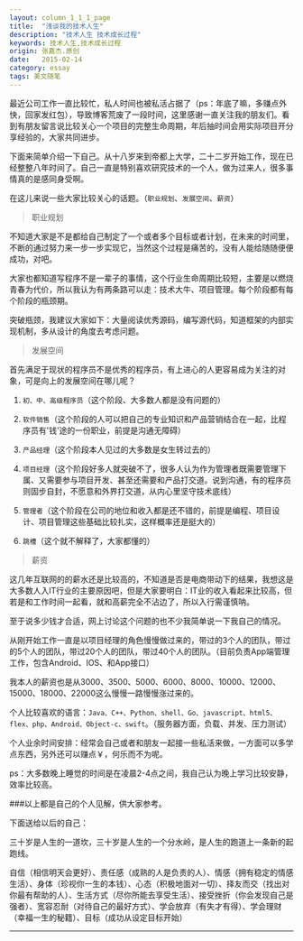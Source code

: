 ```yaml
---
layout: column_1_1_1_page
title:  "浅谈我的技术人生"
description: "技术人生 技术成长过程"
keywords: 技术人生,技术成长过程
origin: 张嘉杰.原创
date:   2015-02-14
category: essay
tags: 美文随笔
---
```

最近公司工作一直比较忙，私人时间也被私活占据了（ps：年底了嘛，多赚点外快，回家发红包），导致博客荒废了一段时间，这里感谢一直关注我的朋友们。看到有朋友留言说比较关心一个项目的完整生命周期，年后抽时间会用实际项目开分享经验的，大家共同进步。
<!--more-->
下面来简单介绍一下自己。从十八岁来到帝都上大学，二十二岁开始工作，现在已经整整八年时间了。自己一直是特别喜欢研究技术的一个人，做为过来人，很多事情真的是感同身受啊。

在这儿来说一些大家比较关心的话题。（`职业规划`、`发展空间`、`薪资`）

> 职业规划

不知道大家是不是都给自己制定了一个或者多个目标或者计划，在未来的时间里，不断的通过努力来一步一步实现它，当然这个过程是痛苦的，没有人能给随随便便成功，对吧。

大家也都知道写程序不是一辈子的事情，这个行业生命周期比较短，主要是以燃烧青春为代价，所以我认为有两条路可以走：技术大牛、项目管理。每个阶段都有每个阶段的瓶颈期。

突破瓶颈，我建议大家如下：大量阅读优秀源码，编写源代码，知道框架的内部实现机制，多从设计的角度去考虑问题。

> 发展空间

首先满足于现状的程序员不是优秀的程序员，有上进心的人更容易成为关注的对象，可是向上的发展空间在哪儿呢？

1. `初、中、高级程序员`（这个阶段、大多数人都是没有问题的）

2. `软件销售`（这个阶段的人可以把自己的专业知识和产品营销结合在一起，比程序员有'钱'途的一份职业，前提是沟通无障碍）

3. `产品经理`（这个阶段本人见过的大多数是女生转过去的）

4. `项目经理`（这个阶段好多人就突破不了，很多人认为作为管理者既需要管理下属、又需要参与项目开发、甚至还需要和产品打交道。说到沟通，有的程序员则固步自封，不愿意和外界打交道，从内心里坚守技术底线）

5. `管理者`（这个阶段在公司的地位和收入都是还不错的，前提是编程、项目设计、项目管理这些基础比较扎实，这样概率还是挺大的）

6. `跳槽`（这个就不解释了，大家都懂的）

> 薪资

这几年互联网的的薪水还是比较高的，不知道是否是电商带动下的结果，我想这是大多数人入IT行业的主要原因吧，但是大家要明白：IT业的收入看起来比较高，但若是和工作时间一起看，就和高薪完全不沾边了，所以入行需谨慎呐。

至于说多少钱才合适，网上讨论这个问题的也不少我简单说一下我自己的情况。

从刚开始工作一直是以项目经理的角色慢慢做过来的，带过的3个人的团队，带过的5个人的团队，带过20个人的团队，带过40个人的团队。（目前负责App端管理工作，包含Android、IOS、和App接口）

我本人的薪资也是从3000、3500、5000、6000、8000、10000、12000、15000、18000、22000这么慢慢一路慢慢涨过来的。

个人比较喜欢的语言：`Java、C++、Python、shell、Go、javascript、html5、flex、php、Android、Object-c、swift`。（服务器方面，负载、并发、压力测试）

个人业余时间安排：经常会自己或者和朋友一起接一些私活来做，一方面可以多学点东西，另外还可以赚点￥，何乐而不为呢。

ps：大多数晚上睡觉的时间是在凌晨2-4点之间，我自己认为晚上学习比较安静，效率比较高。

###以上都是自己的个人见解，供大家参考。

下面送给以后的自己：

三十岁是人生的一道坎，三十岁是人生的一个分水岭，是人生的跑道上一条新的起跑线。

自信（相信明天会更好）、责任感（成熟的人是负责的人）、情感（拥有稳定的情感生活）、身体（珍视你一生的本钱）、心态（积极地面对一切）、择友而交（找出对你最有帮助的人）、生活方式（尽你所能去享受生活）、接受挫折（你会发现自己是强者）、宽容忍耐（对待自己的最好方式）、学会放弃（有失才有得）、学会理财（幸福一生的秘籍）、目标（成功从设定目标开始）

---------------------------------------